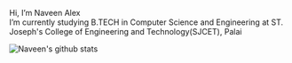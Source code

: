 Hi, I’m Naveen Alex <br>
I’m currently studying B.TECH in Computer Science and Engineering at ST. Joseph's College of Engineering and Technology(SJCET), Palai
<br>

![Naveen's github stats](https://github-readme-stats.vercel.app/api?username=Naveen-005&show_icons=true&theme=tokyonight&hide_border=true)
